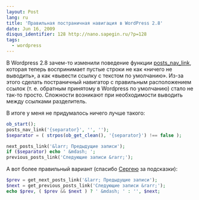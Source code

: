 ```yaml
---
layout: Post
lang: ru
title: 'Правильная постраничная навигация в WordPress 2.8'
date: Jun 16, 2009
disqus_identifier: 128 http://nano.sapegin.ru/?p=128
tags:
  - wordpress
---
```


В Wordpress 2.8 зачем-то изменили поведение функции [posts_nav_link](https://codex.wordpress.org/Template_Tags/posts_nav_link), которая теперь воспринимает пустые строки не как «ничего не выводить», а как «вывести ссылку с текстом по умолчанию». Из-за этого сделать постраничный навигатор с правильным расположением ссылок (т. е. обратным принятому в Wordpress по умолчанию) стало не так-то просто. Сложности возникают при необходимости выводить между ссылками разделитель.

В итоге у меня не придумалось ничего лучше такого:

```php
ob_start();
posts_nav_link('{separator}', '', '');
$separator = ( strpos(ob_get_clean(), '{separator}') !== false );

next_posts_link('&larr; Предыдущие записи');
if ($separator) echo ' &mdash; ';
previous_posts_link('Следующие записи &rarr;');
```

А вот более правильный вариант (спасибо [Сергею](http://iskariot.ru/) за подсказки):

```php
$prev = get_next_posts_link('&larr; Предыдущие записи');
$next = get_previous_posts_link('Следующие записи &rarr;');
echo $prev, ( $prev && $next ) ? ' &mdash; ' : '', $next;
```
